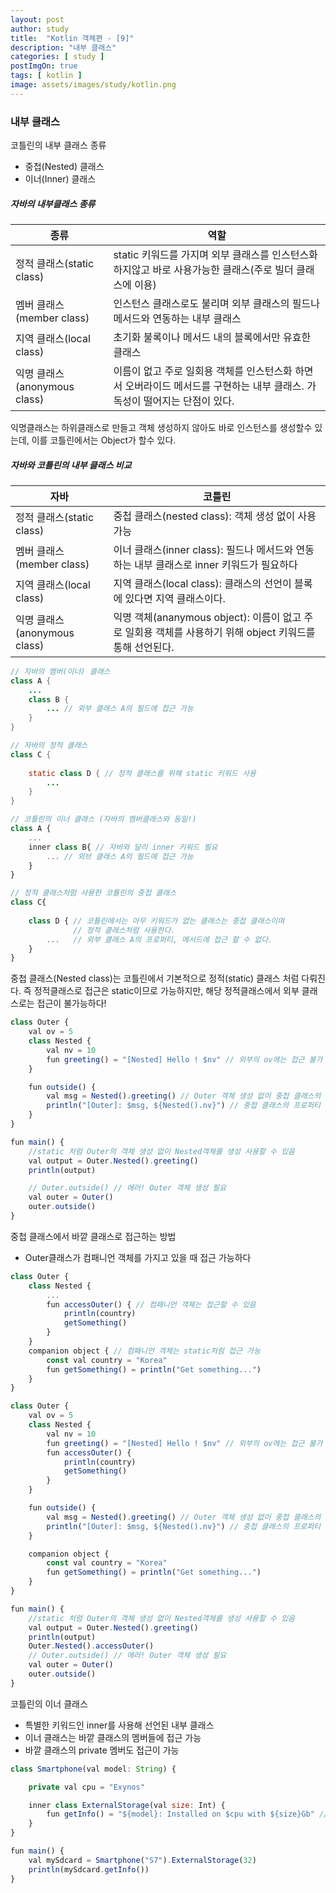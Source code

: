 ```yaml
---
layout: post
author: study
title:  "Kotlin 객체편 - [9]"
description: "내부 클래스"
categories: [ study ]
postImgOn: true
tags: [ kotlin ]
image: assets/images/study/kotlin.png
---
```


### 내부 클래스

코틀린의 내부 클래스 종류
- 중첩(Nested) 클래스
- 이너(Inner) 클래스


##### 자바의 내부클래스 종류

| 종류 | 역할 |
| --- | --- |
| 정적 클래스(static class) | static 키워드를 가지며 외부 클래스를 인스턴스화 하지않고 바로 사용가능한 클래스(주로 빌더 클래스에 이용) |
| 멤버 클래스(member class) | 인스턴스 클래스로도 불리며 외부 클래스의 필드나 메서드와 연동하는 내부 클래스 |
| 지역 클래스(local class) | 초기화 불록이나 메서드 내의 블록에서만 유효한 클래스 |
| 익명 클래스(anonymous class) | 이름이 없고 주로 일회용 객체를 인스턴스화 하면서 오버라이드 메서드를 구현하는 내부 클래스. 가독성이 떨어지는 단점이 있다. |

익명클래스는 하위클래스로 만들고 객체 생성하지 않아도 바로 인스턴스를 생성할수 있는데, 이를 코틀린에서는 Object가 할수 있다.


##### 자바와 코틀린의 내부 클래스 비교

| 자바 | 코틀린 |
| --- | --- |
| 정적 클래스(static class) | 중첩 클래스(nested class): 객체 생성 없이 사용 가능 |
| 멤버 클래스(member class) | 이너 클래스(inner class): 필드나 메서드와 연동하는 내부 클래스로 inner 키워드가 필요하다 |
| 지역 클래스(local class) | 지역 클래스(local class): 클래스의 선언이 블록에 있다면 지역 클래스이다. |
| 익명 클래스(anonymous class) | 익명 객체(ananymous object): 이름이 없고 주로 일회용 객체를 사용하기 위해 object 키워드를 통해 선언된다.|


```java
// 자바의 멤버(이너) 클래스
class A {
    ...
    class B {
        ... // 외부 클래스 A의 필드에 접근 가능
    }
}

// 자바의 정적 클래스
class C {
    
    static class D { // 정적 클래스를 위해 static 키워드 사용
        ...
    }
}
```

```javascript
// 코틀린의 이너 클래스 (자바의 멤버클래스와 동일!)
class A {
    ...
    inner class B{ // 자바와 달리 inner 키워드 필요
        ... // 외브 클래스 A의 필드에 접근 가능
    }
}

// 정적 클래스처럼 사용한 코틀린의 중첩 클래스
class C{
    
    class D { // 코틀린에서는 아무 키워드가 없는 클래스는 중첩 클래스이며
              // 정적 클래스처럼 사용한다.
        ...   // 외부 클래스 A의 프로퍼티, 메서드에 접근 할 수 없다.
    }
}
```

중첩 클래스(Nested class)는 코틀린에서 기본적으로 정적(static) 클래스 처럼 다뤄진다.
즉 정적클래스로 접근은 static이므로 가능하지만, 해당 정적클래스에서 외부 클래스로는 접근이 불가능하다!

```javascript
class Outer {
    val ov = 5
    class Nested {
        val nv = 10
        fun greeting() = "[Nested] Hello ! $nv" // 외부의 ov에는 접근 불가
    }

    fun outside() {
        val msg = Nested().greeting() // Outer 객체 생성 없이 중첩 클래스의 메서드 접근
        println("[Outer]: $msg, ${Nested().nv}") // 중첩 클래스의 프로퍼티 접근
    }
}

fun main() {
    //static 처럼 Outer의 객체 생성 없이 Nested객체를 생성 사용할 수 있음
    val output = Outer.Nested().greeting()
    println(output)

    // Outer.outside() // 에러! Outer 객체 생성 필요
    val outer = Outer()
    outer.outside()
}
```

중첩 클래스에서 바깥 클래스로 접근하는 방법
- Outer클래스가 컴패니언 객체를 가지고 있을 때 접근 가능하다

```javascript
class Outer {
    class Nested {
        ...
        fun accessOuter() { // 컴패니언 객체는 접근할 수 있음
            println(country)
            getSomething()
        }
    }
    companion object { // 컴패니언 객체는 static처럼 접근 가능
        const val country = "Korea"
        fun getSomething() = println("Get something...")
    }
}
```

```javascript
class Outer {
    val ov = 5
    class Nested {
        val nv = 10
        fun greeting() = "[Nested] Hello ! $nv" // 외부의 ov에는 접근 불가
        fun accessOuter() {
            println(country)
            getSomething()
        }
    }

    fun outside() {
        val msg = Nested().greeting() // Outer 객체 생성 없이 중첩 클래스의 메서드 접근
        println("[Outer]: $msg, ${Nested().nv}") // 중첩 클래스의 프로퍼티 접근
    }

    companion object {
        const val country = "Korea"
        fun getSomething() = println("Get something...")
    }
}

fun main() {
    //static 처럼 Outer의 객체 생성 없이 Nested객체를 생성 사용할 수 있음
    val output = Outer.Nested().greeting()
    println(output)
    Outer.Nested().accessOuter()
    // Outer.outside() // 에러! Outer 객체 생성 필요
    val outer = Outer()
    outer.outside()
}
```


코틀린의 이너 클래스
- 특별한 키워드인 inner를 사용해 선언된 내부 클래스
- 이너 클래스는 바깥 클래스의 멤버들에 접근 가능
- 바깥 클래스의 private 멤버도 접근이 가능


```javascript
class Smartphone(val model: String) {

    private val cpu = "Exynos"

    inner class ExternalStorage(val size: Int) {
        fun getInfo() = "${model}: Installed on $cpu with ${size}Gb" // 바깥 클래스의 프로퍼티 접근
    }
}

fun main() {
    val mySdcard = Smartphone("S7").ExternalStorage(32)
    println(mySdcard.getInfo())
}
```